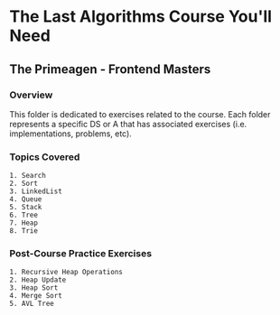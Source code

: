 # The Last Algorithms Course You'll Need
## The Primeagen - Frontend Masters

### Overview
This folder is dedicated to exercises related to the course. Each folder represents a specific DS or A that has
associated exercises (i.e. implementations, problems, etc).

### Topics Covered

    1. Search
    2. Sort
    3. LinkedList
    4. Queue
    5. Stack
    6. Tree
    7. Heap
    8. Trie

### Post-Course Practice Exercises
    
    1. Recursive Heap Operations
    2. Heap Update
    3. Heap Sort
    4. Merge Sort
    5. AVL Tree
